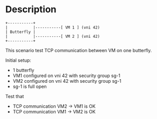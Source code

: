 # Description

```
+-----------+
|           |-----------[ VM 1 ] (vni 42)
| Butterfly |
|           |-----------[ VM 2 ] (vni 42)
+-----------+

```

This scenario test TCP communication between VM on one butterfly.

Initial setup:
- 1 butterfly
- VM1 configured on vni 42 with security group sg-1
- VM2 configured on vni 42 with security group sg-1
- sg-1 is full open

Test that
- TCP communication VM2 -> VM1 is OK
- TCP communication VM1 -> VM2 is OK
